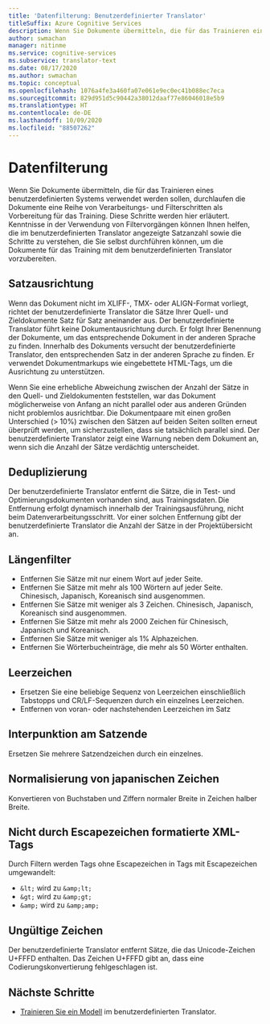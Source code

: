 ```yaml
---
title: 'Datenfilterung: Benutzerdefinierter Translator'
titleSuffix: Azure Cognitive Services
description: Wenn Sie Dokumente übermitteln, die für das Trainieren eines benutzerdefinierten Systems verwendet werden sollen, durchlaufen die Dokumente eine Reihe von Verarbeitungs- und Filterschritten als Vorbereitung für das Training.
author: swmachan
manager: nitinme
ms.service: cognitive-services
ms.subservice: translator-text
ms.date: 08/17/2020
ms.author: swmachan
ms.topic: conceptual
ms.openlocfilehash: 1076a4fe3a460fa07e061e9ec0ec41b088ec7eca
ms.sourcegitcommit: 829d951d5c90442a38012daaf77e86046018e5b9
ms.translationtype: HT
ms.contentlocale: de-DE
ms.lasthandoff: 10/09/2020
ms.locfileid: "88507262"
---
```

# <a name="data-filtering"></a>Datenfilterung

Wenn Sie Dokumente übermitteln, die für das Trainieren eines benutzerdefinierten Systems verwendet werden sollen, durchlaufen die Dokumente eine Reihe von Verarbeitungs- und Filterschritten als Vorbereitung für das Training. Diese Schritte werden hier erläutert. Kenntnisse in der Verwendung von Filtervorgängen können Ihnen helfen, die im benutzerdefinierten Translator angezeigte Satzanzahl sowie die Schritte zu verstehen, die Sie selbst durchführen können, um die Dokumente für das Training mit dem benutzerdefinierten Translator vorzubereiten.

## <a name="sentence-alignment"></a>Satzausrichtung
Wenn das Dokument nicht im XLIFF-, TMX- oder ALIGN-Format vorliegt, richtet der benutzerdefinierte Translator die Sätze Ihrer Quell- und Zieldokumente Satz für Satz aneinander aus. Der benutzerdefinierte Translator führt keine Dokumentausrichtung durch. Er folgt Ihrer Benennung der Dokumente, um das entsprechende Dokument in der anderen Sprache zu finden. Innerhalb des Dokuments versucht der benutzerdefinierte Translator, den entsprechenden Satz in der anderen Sprache zu finden. Er verwendet Dokumentmarkups wie eingebettete HTML-Tags, um die Ausrichtung zu unterstützen.  

Wenn Sie eine erhebliche Abweichung zwischen der Anzahl der Sätze in den Quell- und Zieldokumenten feststellen, war das Dokument möglicherweise von Anfang an nicht parallel oder aus anderen Gründen nicht problemlos ausrichtbar. Die Dokumentpaare mit einen großen Unterschied (> 10%) zwischen den Sätzen auf beiden Seiten sollten erneut überprüft werden, um sicherzustellen, dass sie tatsächlich parallel sind. Der benutzerdefinierte Translator zeigt eine Warnung neben dem Dokument an, wenn sich die Anzahl der Sätze verdächtig unterscheidet.  


## <a name="deduplication"></a>Deduplizierung
Der benutzerdefinierte Translator entfernt die Sätze, die in Test- und Optimierungsdokumenten vorhanden sind, aus Trainingsdaten. Die Entfernung erfolgt dynamisch innerhalb der Trainingsausführung, nicht beim Datenverarbeitungsschritt. Vor einer solchen Entfernung gibt der benutzerdefinierte Translator die Anzahl der Sätze in der Projektübersicht an.  

## <a name="length-filter"></a>Längenfilter
* Entfernen Sie Sätze mit nur einem Wort auf jeder Seite.
* Entfernen Sie Sätze mit mehr als 100 Wörtern auf jeder Seite.  Chinesisch, Japanisch, Koreanisch sind ausgenommen.
* Entfernen Sie Sätze mit weniger als 3 Zeichen. Chinesisch, Japanisch, Koreanisch sind ausgenommen.
* Entfernen Sie Sätze mit mehr als 2000 Zeichen für Chinesisch, Japanisch und Koreanisch.
* Entfernen Sie Sätze mit weniger als 1% Alphazeichen.
* Entfernen Sie Wörterbucheinträge, die mehr als 50 Wörter enthalten.

## <a name="white-space"></a>Leerzeichen
* Ersetzen Sie eine beliebige Sequenz von Leerzeichen einschließlich Tabstopps und CR/LF-Sequenzen durch ein einzelnes Leerzeichen.
* Entfernen von voran- oder nachstehenden Leerzeichen im Satz

## <a name="sentence-end-punctuation"></a>Interpunktion am Satzende
Ersetzen Sie mehrere Satzendzeichen durch ein einzelnes.  

## <a name="japanese-character-normalization"></a>Normalisierung von japanischen Zeichen
Konvertieren von Buchstaben und Ziffern normaler Breite in Zeichen halber Breite.

## <a name="unescaped-xml-tags"></a>Nicht durch Escapezeichen formatierte XML-Tags
Durch Filtern werden Tags ohne Escapezeichen in Tags mit Escapezeichen umgewandelt:
* `&lt;` wird zu `&amp;lt;`
* `&gt;` wird zu `&amp;gt;`
* `&amp;` wird zu `&amp;amp;`

## <a name="invalid-characters"></a>Ungültige Zeichen
Der benutzerdefinierte Translator entfernt Sätze, die das Unicode-Zeichen U+FFFD enthalten. Das Zeichen U+FFFD gibt an, dass eine Codierungskonvertierung fehlgeschlagen ist.

## <a name="next-steps"></a>Nächste Schritte

- [Trainieren Sie ein Modell](how-to-train-model.md) im benutzerdefinierten Translator.
